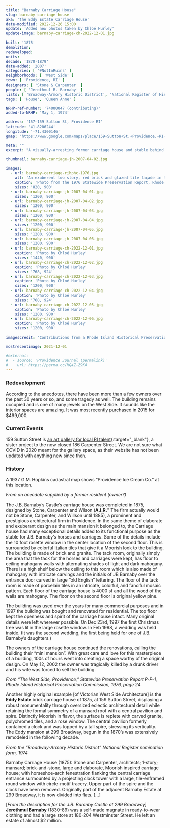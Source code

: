 ```yaml
---
title: "Barnaby Carriage House"
slug: barnaby-carriage-house
aka: 'the Eddy Estate Carriage House'
date-modified: 2022-12-26 15:00
update: 'Added new photos taken by Chloé Hurley'
update-image: barnaby-carriage-ch-2022-12-01.jpg

built: '1875'
demolition:
redeveloped:
units:
decade: '1870-1879'
date-added: '2007'
categories: [ '#NotInRuins' ]
neighborhoods: [ 'West Side' ]
town: [ 'Providence, RI' ]
designers: [ 'Stone & Carpenter' ]
people: [ 'Jerothmul B. Barnaby' ]
lists: [ 'Broadway-Armory Historic District', 'National Register of Historic Places' ]
tags: [ 'House', 'Queen Anne' ]

NRHP-ref-number: '74000047 (contributing)'
added-to-NRHP: 'May 1, 1974'

address: '157–159 Sutton St, Providence RI'
latitude: '41.8206244'
longitude: '-71.4300146'
gmap: "https://www.google.com/maps/place/159+Sutton+St,+Providence,+RI+02903/@41.8206244,-71.4300146,17z/data=!3m1!4b1!4m5!3m4!1s0x89e4457510f7ef6f:0x115c73259c1e9c82!8m2!3d41.8206244!4d-71.4278259"

meta: ""
excerpt: "A visually-arresting former carriage house and stable behind one of Broadway’s most ornate mansions"

thumbnail: barnaby-carriage-jh-2007-04-02.jpg

images:
  - url: barnaby-carriage-rihphc-1976.jpg
    alt: 'An exuberent two story, red brick and glazed tile façade in the Queen Anne style, with a large central rosette window placed on a short tower, a mansard roof with half-round topped windows, with a central garage door entrance flanked by a triplet window grouping on either side featuring small rosettes at the top of a thin, tall window or door opening.'
    caption: 'Photo from the 1976 Statewide Preservation Report, Rhode Island Historical Preservation Commission'
    sizes: '820, 900'
  - url: barnaby-carriage-jh-2007-04-01.jpg
    sizes: '1200, 900'
  - url: barnaby-carriage-jh-2007-04-02.jpg
    sizes: '1200, 900'
  - url: barnaby-carriage-jh-2007-04-03.jpg
    sizes: '1200, 900'
  - url: barnaby-carriage-jh-2007-04-04.jpg
    sizes: '1200, 900'
  - url: barnaby-carriage-jh-2007-04-05.jpg
    sizes: '1200, 900'
  - url: barnaby-carriage-jh-2007-04-06.jpg
    sizes: '1200, 900'
  - url: barnaby-carriage-ch-2022-12-01.jpg
    caption: 'Photo by Chloé Hurley'
    sizes: '1440, 900'
  - url: barnaby-carriage-ch-2022-12-02.jpg
    caption: 'Photo by Chloé Hurley'
    sizes: '768, 924'
  - url: barnaby-carriage-ch-2022-12-03.jpg
    caption: 'Photo by Chloé Hurley'
    sizes: '1200, 900'
  - url: barnaby-carriage-ch-2022-12-04.jpg
    caption: 'Photo by Chloé Hurley'
    sizes: '768, 924'
  - url: barnaby-carriage-ch-2022-12-05.jpg
    caption: 'Photo by Chloé Hurley'
    sizes: '1200, 900'
  - url: barnaby-carriage-ch-2022-12-06.jpg
    caption: 'Photo by Chloé Hurley'
    sizes: '1200, 900'

imagescredit: 'Contributions from a Rhode Island Historical Preservation Commission report and Chloé Hurley'

mostrecentimage: 2021-12-01

#external:
#  - source: 'Providence Journal (permalink)'
#    url: https://perma.cc/MQ4Z-Z9K4
---
```


### Redevelopment

According to the anecdotes, there have been more than a few owners over the past 30 years or so, and some tragedy as well. The building remains occupied and is one of many  jewels on the West Side. It sounds like the interior spaces are amazing. It was most recently purchased in 2015 for $499,000. 


### Current Events

159 Sutton Street is [an art gallery for local RI talent](//sutton.gallery/about){:target="_blank"}, a sister project to the now closed 186 Carpenter Street. We are not sure what COVID in 2020 meant for the gallery space, as their website has not been updated with anything new since then. 


### History

A 1937 G.M. Hopkins cadastral map shows “Providence Ice Cream Co.” at this location. 


_From an anecdote supplied by a former resident (owner?)_

The J.B. Barnaby’s Castle’s carriage house was completed in 1875, designed by Stone, Carpenter and Wilson (**A.I.R.**" The firm actually would not be Stone, Carpenter, and Willson until 1885), a prominent and prestigious architectural firm in Providence. In the same theme of elaborate and exuberant design as the main mansion it belonged to, the Carriage house had many exceptional details added to its functional purpose as the stable for J.B. Barnaby’s horses and carriages. Some of the details include the 10 foot rosette window in the center location of the second floor. This is surrounded by colorful Italian tiles that give it a Moorish look to the building. The building is made of brick and granite. The tack room, originally simply the area that the tack for the horses and carriages were kept, has floor to ceiling mahogany walls with alternating shades of light and dark mahogany. There is a high shelf below the ceiling to this room which is also made of mahogany with intricate carvings and the initials of JB Barnaby over the entrance door carved in large “old English” lettering. The floor of the tack room is made of porcelain tiles in an intricate, colorful, and fanciful mosaic pattern. Each floor of the carriage house is 4000  sf and all the wood of the walls are mahogany. The floor on the second floor is original yellow pine.

The building was used over the years for many commercial purposes and in 1997 the building was bought and renovated for residential. The top floor kept the openness and spirit of the carriage house intact. Many original details were left wherever possible. On Dec 23rd, 1997 the first Christmas tree was lit in the large rosette window. In Feb 1998, a wedding was held inside. (It was the second wedding, the first being held for one of J.B. Barnaby’s daughters.) 

The owners of the carriage house continued the renovations, calling the building their “mini mansion”. With great care and love for this masterpiece of a building, 100s of hours went into creating a space worthy of the original design. On May 12, 2002 the owner was tragically killed by a drunk driver and his wife was forced to sell the building. 


_From “The West Side, Providence,” Statewide Preservation Report P-P-1, Rhode Island Historical Preservation Commission, 1976, page 24_

Another highly original example [of Victorian West Side Architecture] is the **Eddy Estate** brick carriage house of 1875, at 159 Sutton Street, displaying a robust monumentality through oversized eclectic architectural detail while retaining the formal symmetry of a mansard roof with a central pavilion and spire. Distinctly Moorish in flavor, the surface is replete with carved granite, polychromed tiles, and a rose window. The central pavilion formerly contained a clock and was topped by a tall spire, stressing its verticality. The Eddy mansion at 299 Broadway, begun in the 1870’s was extensively remodeled in the following decade.


_From the “Broadway-Armory Historic District” National Register nomination form, 1974_

Barnaby Carriage House (1875): Stone and Carpenter, architects; 1-story; mansard; brick-and-stone, large and elaborate, Moorish inspired carriage house; with
horseshoe-arch fenestration flanking the central carriage entrance surmounted by a projecting clock tower with a large, tile-enframed round window with circle-motif tracery. Upper part of the spire and the clock have been removed. Originally part of the adjacent Barnaby Estate at 299 Broadway, it is now divided into flats. […]

[_From the description for the J.B. Baranby Castle at 299 Broadway_] **Jerothmul Barnaby** (1830-89) was a self-made magnate in ready-to-wear clothing and had a large store at 180-204 Westminster Street. He left an estate of almost $2 million.
